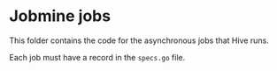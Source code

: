 # Jobmine jobs

This folder contains the code for the asynchronous jobs that Hive runs.

Each job must have a record in the `specs.go` file.
